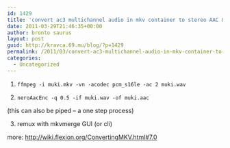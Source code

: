 ```yaml
---
id: 1429
title: 'convert ac3 multichannel audio in mkv container to stereo AAC &#8211; ubuntu'
date: 2011-03-29T21:46:35+00:00
author: bronto saurus
layout: post
guid: http://kravca.69.mu/blog/?p=1429
permalink: /2011/03/convert-ac3-multichannel-audio-in-mkv-container-to-stereo-aac-ubuntu/
categories:
  - Uncategorized
---
```

1. `ffmpeg -i muki.mkv -vn -acodec pcm_s16le -ac 2 muki.wav`
  
2. `neroAacEnc -q 0.5 -if muki.wav -of muki.aac`
  
(this can also be piped &#8211; a one step process)
  
3. remux with mkvmerge GUI (or cli)

more: <http://wiki.flexion.org/ConvertingMKV.html#7.0>